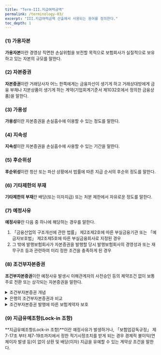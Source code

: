 ```yaml
---
title: "Term-III.지급여력금액"
permalink: /terminology-03/
excerpt: "III.지급여력금액 산출에서 사용되는 용어를 정의한다."
toc_depth: 1
---
```


### (1) 가용자본
**가용자본**이란 경영상 직면한 손실위험을 보전할 목적으로 보험회사가 실질적으로 보유하고 있는 자본의 규모를 말한다.
### (2) 자본증권
**자본증권**이란 거래당사자 어느 한쪽에게는 금융자산이 생기게 하고 거래상대방에게 금융 부채나 지분상품이 생기게 하는 계약(기업회계기준서 제1032호에서 정의한 금융상품)을 말한다.
### (3) 가용성
**가용성**이란 자본증권을 손실흡수에 이용할 수 있는 정도를 말한다.
### (4) 지속성
**지속성**이란 자본증권을 손실흡수에 사용할 수 있는 기간을 말한다.
### (5) 후순위성
**후순위성**이란 청산 또는 파산 상황에서 법률에 따른 지급 순서의 후순위 정도를 말한다.
### (6) 기타제한의 부재
**기타제한의 부재**란 배당(또는 이자지급) 또는 처분 제한에서 자유로운 정도를 말한다.
### (7) 예정사유
**예정사유**란 다음 중 하나에 해당하는 경우를 말한다.
  1. 「금융산업의 구조개선에 관한 법률」 제2조제2호에 따른 부실금융기관 또는 「예금자보호법」 제2조제5호에 따른 부실금융회사로 지정된 경우
  2. 그 밖에 발행보험회사가 자본증권을 발행할 당시 발행보험회사의 경영성과 또는 재무구조 등과 관련하여 미리 정한 조건을 충족하게 된 경우

### (8) 조건부자본증권
**조건부자본증권**이란 예정사유 발생시 이해관계자의 사전승인 등의 제약조건 없이 보통주로 전환 또는 상각되는 자본증권을 말한다.

<details>
  <summary>조건부자본증권 개념</summary>
  <div markdown="1">
  {% capture notice-1 %}
- **(개념)** : 부실금융기관 지정 등 미리 정해진 조건 발생시, 자동으로 상각 또는 보통주 전환을 조건으로 발행되는 채권
- **(종류)** : 기존 자본증권에 ‘조건부 요건’이 부여된 것으로, 만기·배당구조 등에 따라 조건부 신종자본증권과 조건부 후순위채권으로 구분

![image](https://user-images.githubusercontent.com/67420397/236620874-f11d06a8-02c1-4ce7-a40f-097ec47ce7f9.png)

- **(예정사유)** 부실금융기관으로 지정(금산법·예금자보호법)되거나 증권 발행시 사전에 정한 요건<sup>1)</sup>을 충족하는 등의 사유
  - <sub>1) : 보험회사의 경영성과 또는 재무구조 등과 관련하여 요건 지정 가능</sub>

![image](https://user-images.githubusercontent.com/67420397/236620928-706d73ce-344c-44b8-9df7-d5a7fd2db10d.png)

  {% endcapture %}
  <div class="notice">
    {{ notice-1 | markdownify }}
  </div>
  </div>
</details>


<details>
  <summary>은행의 조건부자본증권과 비교</summary>
  <div markdown="1">
  {% capture notice-1 %}
- **(은행)** 바젤III 시행에 따라 13년부터 조건부 자본증권 발행을 허용하여 가용자본으로 인정 하고 있으며, 기존의 非조건부 자본증권에 대해서는 가용자본으로 불인정
- **(보험)** 新지급여력제도(K-ICS) 도입에 따라 조건부 자본증권 발행 허용을 위한 법적 근거를 마련하고, 조건부·非조건부 자본증권 모두 가용자본으로 인정(현재 보험업법 개정 진행 中)
  - 이때, 非조건부 자본증권은 조건부 자본증권에 비해 가용자본 인정한도를 낮게 설정하는 등 자본의 품질을 차등화하여 운영

![image](https://user-images.githubusercontent.com/67420397/236621038-7b123da0-67c8-48f0-bb4b-f9c0be8827dd.png)

  {% endcapture %}
  <div class="notice">
    {{ notice-1 | markdownify }}
  </div>
  </div>
</details>

<details>
  <summary>조건부자본증권 발행에 따른 보험계약자 보호</summary>
  <div markdown="1">
  {% capture notice-1 %}
- 조건부자본증권은 글로벌 금융위기 당시 금융기관에 대규모 손실이 발생했으나 기존 자본 증권을 손실 보전에 사용할 수 없어 계약자에게 큰 피해가 발생한 점을 보완하기 위해 도입
- 조건부자본증권은 원금손실 가능성이 있으므로 기존 자본증권에 비해 이자율이 높으나, 금융 기관이 부실화될 경우 손실을 투자자가 부담하게 되므로 계약자를 보호하는 역할 수행
- 기존 자본증권은 위기상황 발생 시 이자비용 등은 면제되나 원금에 대한 처분권한이 없어 자본의 質이 낮으며,
  - 자본의 質이 낮을수록 이자부담은 최소화되나, 위기상황에서 손실을 보전하지 못하므로 계약자 피해는 증가할 가능성
- 한편, 보험회사는 이자비용을 회사의 자본에서 부담해야 하며, 보험료 인상 등 계약자부담 으로 전가할 수 없음
  - 보험료는 계약자와 관련한 비용(위험률, 이자율, 사업비율)으로 산출하며, 보험회사의 이자부담은 포함되지 않기 때문
  {% endcapture %}
  <div class="notice">
    {{ notice-1 | markdownify }}
  </div>
  </div>
</details>

### (9) 지급유예조항(Lock-in 조항)
**지급유예조항(Lock-in 조항)**이란 예정사유가 발생하거나, 「보험업감독규정」 제7-17조 부터 제7-19조까지에서 정한 적기시정조치를 받게 되는 경우 경제적 불이익(연체이자 발생 등)이 없이 상환 및 배당(이자) 지급을 유예할 수 있는 계약상 조건을 말한다.
